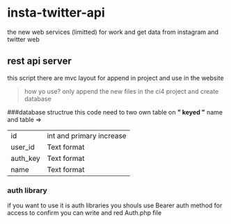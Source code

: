 # insta-twitter-api
the new web services (limitted) for work and get data from instagram and twitter web

## rest api server
this script there are mvc layout for append in project and use in the website
> how yo use?
only append the new files in the ci4 project and create database

###database structrue
this code need to two own table on <strong>" keyed "</strong> name
and table =>
<table>
  <tr>
    <td>id</td>
    <td> int and primary increase</td>
  </tr>
  <tr>
    <td>user_id</td>
    <td>Text format </td>
  </tr>
  <tr>
    <td>auth_key</td>
    <td>Text format </td>
  </tr>
  <tr>
    <td>name</td>
    <td>Text format </td>
  </tr>
 </table>
  
 ### auth library
 if you want to use it is auth libraries you shouls use Bearer auth method for
 access to confirm
 you can write and red Auth.php file 
